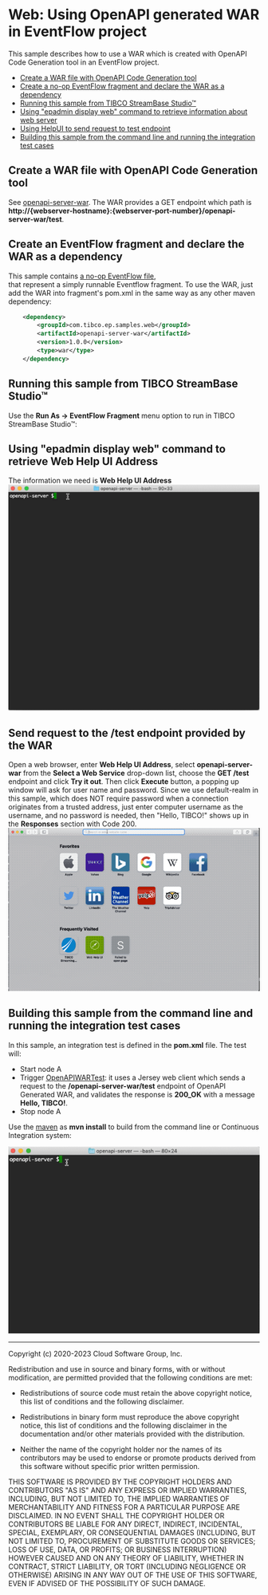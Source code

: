 # Web: Using OpenAPI generated WAR in EventFlow project

This sample describes how to use a WAR which is created with OpenAPI Code Generation tool in an EventFlow project.

* [Create a WAR file with OpenAPI Code Generation tool](#create-war)
* [Create a no-op EventFlow fragment and declare the WAR as a dependency](#declare-the-war-as-a-dependency)
* [Running this sample from TIBCO StreamBase Studio&trade;](#running-this-sample-from-tibco-streambase-studiotrade)
* [Using "epadmin display web" command to retrieve information about web server](#using-epadmin-display-web-command-to-retrieve-information)
* [Using HelpUI to send request to test endpoint](#using-helpui)
* [Building this sample from the command line and running the integration test cases](#building-this-sample-from-the-command-line-and-running-the-integration-test-cases)


<a name="create-war"></a>

## Create a WAR file with OpenAPI Code Generation tool
See [openapi-server-war](../../../../openapi-server-war/src/site/markdown/index.md).
The WAR provides a GET endpoint which path is **http://{webserver-hostname}:{webserver-port-number}/openapi-server-war/test**.


<a name="declare-the-war-as-a-dependency"></a>

## Create an EventFlow fragment and declare the WAR as a dependency
This sample contains [a no-op EventFlow file](../../main/eventflow/com/tibco/ep/samples/web/openapi/server/eventflow/Demo.sbapp),  
that represent a simply runnable Eventflow fragment.  To use the WAR, just add the WAR into fragment's pom.xml in the same 
way as any other maven dependency:

```xml
    <dependency>
        <groupId>com.tibco.ep.samples.web</groupId>
        <artifactId>openapi-server-war</artifactId>
        <version>1.0.0</version>
        <type>war</type>
    </dependency>
``` 

<a name="running-this-sample-from-tibco-streambase-studiotrade"></a>

## Running this sample from TIBCO StreamBase Studio&trade;
Use the **Run As -> EventFlow Fragment** menu option to run in TIBCO StreamBase Studio&trade;:


<a name="using-epadmin-display-web-command-to-retrieve-information"></a>

## Using "epadmin display web" command to retrieve Web Help UI Address
The information we need is **Web Help UI Address**
![DisplayWeb](images/epadmin.gif)


<a name="using-helpui"></a>
## Send request to the /test endpoint provided by the WAR
Open a web browser, enter **Web Help UI Address**, select **openapi-server-war** from the **Select a Web Service** drop-down list, 
choose the **GET /test** endpoint and click **Try it out**. Then click **Execute** button, a popping up window will ask for user name and password. 
Since we use default-realm in this sample, which does NOT require password when a connection originates from a trusted address, 
just enter computer username as the username, and no password is needed, then "Hello, TIBCO!" shows up in the **Responses** section with Code 200.
![Help UI](images/helpui.gif)


<a name="building-this-sample-from-the-command-line-and-running-the-integration-test-cases"></a>

## Building this sample from the command line and running the integration test cases

In this sample, an integration test is defined in the **pom.xml** file. The test will:

* Start node A
* Trigger [OpenAPIWARTest](../../test/java/com/tibco/ep/samples/web/openapi/server/OpenAPIWARTest.java): it uses a Jersey web client which sends a request to the **/openapi-server-war/test** endpoint 
of OpenAPI Generated WAR, and validates the response is **200_OK** with a message **Hello, TIBCO!**.
* Stop node A

Use the [maven](https://maven.apache.org) as **mvn install** to build from the command line or Continuous Integration system:

![maven](images/maven.gif)

---
Copyright (c) 2020-2023 Cloud Software Group, Inc.

Redistribution and use in source and binary forms, with or without
modification, are permitted provided that the following conditions are met:

* Redistributions of source code must retain the above copyright notice, this
  list of conditions and the following disclaimer.

* Redistributions in binary form must reproduce the above copyright notice,
  this list of conditions and the following disclaimer in the documentation
  and/or other materials provided with the distribution.

* Neither the name of the copyright holder nor the names of its
  contributors may be used to endorse or promote products derived from
  this software without specific prior written permission.

THIS SOFTWARE IS PROVIDED BY THE COPYRIGHT HOLDERS AND CONTRIBUTORS "AS IS"
AND ANY EXPRESS OR IMPLIED WARRANTIES, INCLUDING, BUT NOT LIMITED TO, THE
IMPLIED WARRANTIES OF MERCHANTABILITY AND FITNESS FOR A PARTICULAR PURPOSE ARE
DISCLAIMED. IN NO EVENT SHALL THE COPYRIGHT HOLDER OR CONTRIBUTORS BE LIABLE
FOR ANY DIRECT, INDIRECT, INCIDENTAL, SPECIAL, EXEMPLARY, OR CONSEQUENTIAL
DAMAGES (INCLUDING, BUT NOT LIMITED TO, PROCUREMENT OF SUBSTITUTE GOODS OR
SERVICES; LOSS OF USE, DATA, OR PROFITS; OR BUSINESS INTERRUPTION) HOWEVER
CAUSED AND ON ANY THEORY OF LIABILITY, WHETHER IN CONTRACT, STRICT LIABILITY,
OR TORT (INCLUDING NEGLIGENCE OR OTHERWISE) ARISING IN ANY WAY OUT OF THE USE
OF THIS SOFTWARE, EVEN IF ADVISED OF THE POSSIBILITY OF SUCH DAMAGE.
